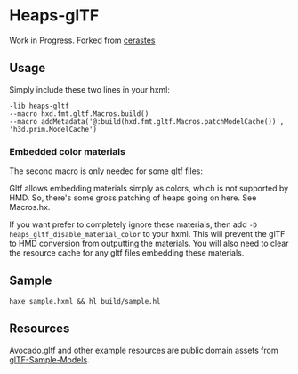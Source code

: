 # Heaps-glTF

Work in Progress. Forked from [cerastes](https://github.com/nspitko/cerastes/tree/main/cerastes/fmt/gltf)

## Usage

Simply include these two lines in your hxml:
```
-lib heaps-gltf
--macro hxd.fmt.gltf.Macros.build()
--macro addMetadata('@:build(hxd.fmt.gltf.Macros.patchModelCache())', 'h3d.prim.ModelCache')
```

### Embedded color materials

The second macro is only needed for some gltf files:

Gltf allows embedding materials simply as colors, which is not supported by
HMD. So, there's some gross patching of heaps going on here. See Macros.hx.

If you want prefer to completely ignore these materials, then add
`-D heaps_gltf_disable_material_color` to your hxml. This will prevent the
glTF to HMD conversion from outputting the materials. You will also need to
clear the resource cache for any gltf files embedding these materials.

## Sample
`haxe sample.hxml && hl build/sample.hl`

## Resources

Avocado.gltf and other example resources are public domain assets
from [glTF-Sample-Models](https://github.com/KhronosGroup/glTF-Sample-Models/).
